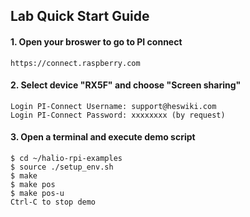 ## Lab Quick Start Guide


#### 1. Open your broswer to go to PI connect
```
https://connect.raspberry.com
```

#### 2. Select device "RX5F" and choose "Screen sharing"
```
Login PI-Connect Username: support@heswiki.com
Login PI-Connect Password: xxxxxxxx (by request)
```

#### 3. Open a terminal and execute demo script
```
$ cd ~/halio-rpi-examples
$ source ./setup_env.sh
$ make
$ make pos
$ make pos-u
Ctrl-C to stop demo
```
